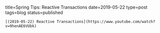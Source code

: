 
title=Spring Tips: Reactive Transactions
date=2019-05-22
type=post
tags=blog
status=published
~~~~~~
[(2019-05-22) Reactive Transactions](https://www.youtube.com/watch?v=9henAE6VUbk) 
            